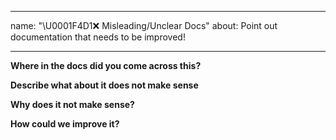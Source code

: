 <!--
 * @Author: BDFD
 * @Date: 2022-02-23 18:44:17
 * @LastEditTime: 2022-02-23 18:44:33
 * @LastEditors: BDFD
 * @Description: 
 * @FilePath: \Heroku_Node.js_Template\.github\ISSUE_TEMPLATE\----misleading-unclear-docs.md
-->

---

name: "\U0001F4D1❌ Misleading/Unclear Docs"
about: Point out documentation that needs to be improved!

---

**Where in the docs did you come across this?**

**Describe what about it does not make sense**

**Why does it not make sense?**

**How could we improve it?**
